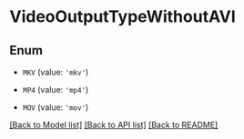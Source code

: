 # VideoOutputTypeWithoutAVI


## Enum

* `MKV` (value: `'mkv'`)

* `MP4` (value: `'mp4'`)

* `MOV` (value: `'mov'`)

[[Back to Model list]](../README.md#documentation-for-models) [[Back to API list]](../README.md#documentation-for-api-endpoints) [[Back to README]](../README.md)


